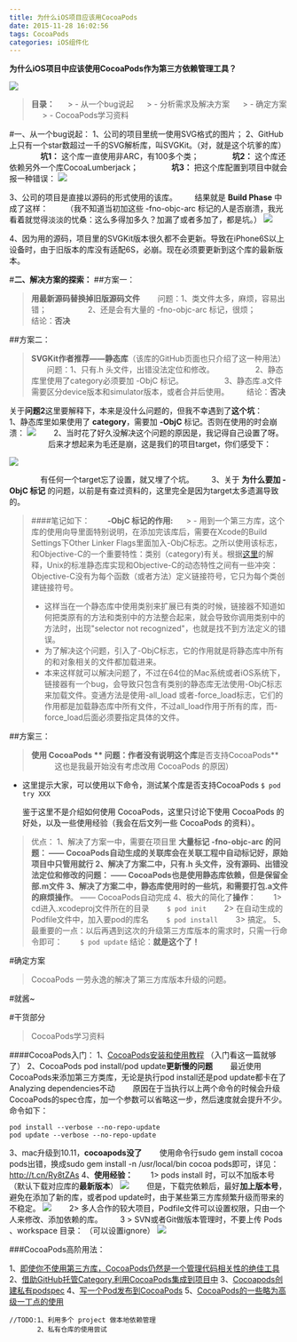 ```yaml
---
title: 为什么iOS项目应该用CocoaPods
date: 2015-11-28 16:02:56
tags: CocoaPods
categories: iOS组件化
---
```


**为什么iOS项目中应该使用CocoaPods作为第三方依赖管理工具？**

![](http://upload-images.jianshu.io/upload_images/332029-76f5038a773b7863.png?imageMogr2/auto-orient/strip%7CimageView2/2/w/1240)

>**目录：**
     > - 从一个bug说起
     > - 分析需求及解决方案
     > - 确定方案
     > - CocoaPods学习资料


#一、从一个bug说起：
1、公司的项目里统一使用SVG格式的图片；
2、GitHub上只有一个star数超过一千的SVG解析库，叫SVGKit。（对，就是这个坑爹的库）
         **坑1：** 这个库一直使用非ARC，有100多个类；</a>
         **坑2：** 这个库还依赖另外一个库CocoaLumberjack；
         **坑3：** 把这个库配置到项目中就会报一种错误：
![](http://upload-images.jianshu.io/upload_images/332029-41102bc3ee4544b1.png?imageMogr2/auto-orient/strip%7CimageView2/2/w/1240)

3、公司的项目是直接以源码的形式使用的该库。
        结果就是 **Build Phase** 中成了这样：
   （我不知道当初加这些 -fno-objc-arc 标记的人是否崩溃，我光看着就觉得淡淡的忧桑：这么多得加多久？加漏了或者多加了，都是坑。）
![](http://upload-images.jianshu.io/upload_images/332029-e085b55b305df854.png?imageMogr2/auto-orient/strip%7CimageView2/2/w/1240)


4、因为用的源码，项目里的SVGKit版本很久都不会更新。导致在iPhone6S以上设备时，由于旧版本的库没有适配6S，必崩。现在必须要更新到这个库的最新版本。

#**二、解决方案的探索：**
##方案一：
>**用最新源码替换掉旧版源码文件**
  问题：1、类文件太多，麻烦，容易出错；
     2、还是会有大量的 -fno-objc-arc 标记，很烦；
       结论：**否决**

##方案二：
>**SVGKit作者推荐——静态库**（该库的GitHub页面也只介绍了这一种用法）
  问题：1、只有.h 头文件，出错没法定位和修改。
     2、静态库里使用了category必须要加 -ObjC 标记。
     3、静态库.a文件需要区分device版本和simulator版本，或者合并后使用。
  结论：**否决**


关于**问题2**这里要解释下，本来是没什么问题的，但我不幸遇到了**这个坑**：
  1、静态库里如果使用了 **category**，需要加 **-ObjC** 标记。否则在使用的时会崩溃：
![](http://upload-images.jianshu.io/upload_images/332029-83821f8d987a4e16.png?imageMogr2/auto-orient/strip%7CimageView2/2/w/1240)
  2、当时花了好久没解决这个问题的原因是，我记得自己设置了呀。
     后来才想起来为毛还是崩，这是我们的项目target，你们感受下：

![](http://upload-images.jianshu.io/upload_images/332029-a4084793b6c2f4ef.png?imageMogr2/auto-orient/strip%7CimageView2/2/w/1240)

    有任何一个target忘了设置，就又埋了个坑。
  3、关于 **为什么要加 -ObjC 标记** 的问题，以前是有查过资料的，这里完全是因为target太多遗漏导致的。
>####笔记如下：  
**-ObjC 标记的作用:**
     > - 用到一个第三方库，这个库的使用向导里面特别说明，在添加完该库后，需要在Xcode的Build Settings下Other Linker Flags里面加入-ObjC标志。之所以使用该标志，和Objective-C的一个重要特性：类别（category)有关。根据[这里](https://developer.apple.com/library/mac/qa/qa1490/_index.html)的解释，Unix的标准静态库实现和Objective-C的动态特性之间有一些冲突：Objective-C没有为每个函数（或者方法）定义链接符号，它只为每个类创建链接符号。
> - 这样当在一个静态库中使用类别来扩展已有类的时候，链接器不知道如何把类原有的方法和类别中的方法整合起来，就会导致你调用类别中的方法时，出现"selector not recognized"，也就是找不到方法定义的错误。
> - 为了解决这个问题，引入了-ObjC标志，它的作用就是将静态库中所有的和对象相关的文件都加载进来。
> - 本来这样就可以解决问题了，不过在64位的Mac系统或者iOS系统下，链接器有一个bug，会导致只包含有类别的静态库无法使用-ObjC标志来加载文件。变通方法是使用-all_load 或者-force_load标志，它们的作用都是加载静态库中所有文件，不过all_load作用于所有的库，而-force_load后面必须要指定具体的文件。

##方案三：
>**使用 CocoaPods **
问题：作者没有说明这个库**是否支持CocoaPods**
   这也是我最开始没有考虑改用 CocoaPods 的原因）

- 这里提示大家，可以使用以下命令，测试某个库是否支持CocoaPods
```$ pod try XXX```

     鉴于这里不是介绍如何使用 CocoaPods，这里只讨论下使用 CocoaPods 的好处，以及一些使用经验（我会在后文列一些 CocoaPods 的资料）。

>优点：
1、解决了方案一中，需要在项目里 **大量标记 -fno-objc-arc **的问题：
—— CocoaPods自动生成的关联库会在关联工程中自动标记好，原始项目中只管用就行
2、解决了方案二中，只有.h 头文件，**没有源码**、出错没法定位和修改的问题：
—— CocoaPods也是使用静态库依赖，但是保留全部.m文件
3、解决了方案二中，静态库使用时的一些坑，和**需要打包.a文件的麻烦操作**。
—— CocoaPods自动完成
4、极大的简化了**操作**：
  1> cd进入.xcodeproj文件所在的目录
  ```$ pod init```
  2> 在自动生成的Podfile文件中，加入要pod的库名
  ```$ pod install```
  3> 搞定。
     5、最重要的一点：以后再遇到这次的升级第三方库版本的需求时，只需一行命令即可：
  ```$ pod update```
结论：**就是这个了！**

#确定方案
> CocoaPods 一劳永逸的解决了第三方库版本升级的问题。

#就酱~

#干货部分
>CocoaPods学习资料

####CocoaPods入门：
1、[CocoaPods安装和使用教程](http://code4app.com/article/cocoapods-install-usage)
（入门看这一篇就够了）
2、CocoaPods pod install/pod update**更新慢的问题**
  最近使用CocoaPods来添加第三方类库，无论是执行pod install还是pod update都卡在了Analyzing dependencies不动
  原因在于当执行以上两个命令的时候会升级CocoaPods的spec仓库，加一个参数可以省略这一步，然后速度就会提升不少。命令如下：
```
pod install --verbose --no-repo-update
pod update --verbose --no-repo-update
```
3、mac升级到10.11，**cocoapods没了**
  使用命令行sudo gem install cocoa pods出错，换成sudo gem install -n /usr/local/bin cocoa pods即可，详见： http://t.cn/Ry8tZAs
4、**使用经验：**
  1> pods install 时，可以不加版本号（默认下载对应库的**最新版本**）
![](http://upload-images.jianshu.io/upload_images/332029-9293ed3a288b838e.png?imageMogr2/auto-orient/strip%7CimageView2/2/w/1240)
  但是，下载完依赖后，最好**加上版本号**，避免在添加了新的库，或者pod update时，由于某些第三方库频繁升级而带来的不稳定。
![](http://upload-images.jianshu.io/upload_images/332029-22cd97e2d756cb04.png?imageMogr2/auto-orient/strip%7CimageView2/2/w/1240)
  2> 多人合作的较大项目，Podfile文件可以设置权限，只由一个人来修改、添加依赖的库。
  3 > SVN或者Git做版本管理时，不要上传 Pods 、workspace 目录：
（可以设置ignore）
![](http://upload-images.jianshu.io/upload_images/332029-4e55d2d3a6b9d29f.png?imageMogr2/auto-orient/strip%7CimageView2/2/w/1240)

###CocoaPods高阶用法：

1、[即使你不使用第三方库，CocoaPods仍然是一个管理代码相关性的绝佳工具](
     http://nshipster.cn/cocoapods/#%E4%BD%BF%E7%94%A8cocoapods)
2、[借助GitHub托管Category,利用CocoaPods集成到项目中](
     https://github.com/Damonvvong/DWCategory)
3、[Cocoapods创建私有podspec](http://blog.wtlucky.com/blog/2015/02/26/create-private-podspec/)
4、[写一个Pod发布到CocoaPods](http://blog.csdn.net/becomedragonlong/article/details/45933345#0-tsina-1-22915-397232)
5、[CocoaPods的一些略为高级一丁点的使用](http://supermao.cn/cocoapodsde-xie-lue-wei-gao-ji-ding-dian-de-shi-yong/)

```
//TODO:1、利用多个 project 做本地依赖管理
       2、私有仓库的使用尝试
```
